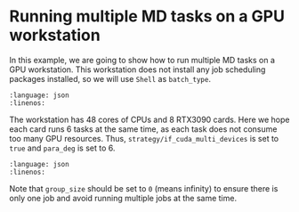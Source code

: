 # Running multiple MD tasks on a GPU workstation

In this example, we are going to show how to run multiple MD tasks on a GPU workstation. This workstation does not install any job scheduling packages installed, so we will use `Shell` as `batch_type`.

```{literalinclude} ../../examples/machine/mandu.json
:language: json
:linenos:
```

The workstation has 48 cores of CPUs and 8 RTX3090 cards. Here we hope each card runs 6 tasks at the same time, as each task does not consume too many GPU resources. Thus, `strategy/if_cuda_multi_devices` is set to `true` and `para_deg` is set to 6.

```{literalinclude} ../../examples/resources/mandu.json
:language: json
:linenos:
```

Note that `group_size` should be set to `0` (means infinity) to ensure there is only one job and avoid running multiple jobs at the same time.
